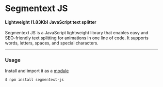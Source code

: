 Segmentext JS
===========

#### Lightweight (1.83Kb) JavaScript text splitter ####

Segmentext JS is a JavaScript lightweight library that enables easy and SEO-friendly text splitting for animations in one line of code. It supports words, letters, spaces, and special characters.

-----------

### Usage ###

Install and import it as a [module](https://www.npmjs.com/package/segmentext-js)

```sh
$ npm install segmentext-js
```